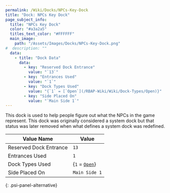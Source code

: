 ```yaml
---
permalink: /Wiki/Docks/NPCs-Key-Dock
title: "Dock: NPCs Key Dock"
page_subject_info:
  title: "NPCs Key Dock"
  color: "#a3a2a5"
  titles_text_color: "#FFFFFF"
  main_image:
    path: "/Assets/Images/Docks/NPCs-Key-Dock.png"
#  description: ""
  data:
    - title: "Dock Data"
      data:
        - key: "Reserved Dock Entrance"
          value: "`13`"
        - key: "Entrances Used"
          value: "`1`"
        - key: "Dock Types Used"
          value: "{`1` = [`Open`](/RBAP-Wiki/Wiki/Dock-Types/Open)}"
        - key: "Side Placed On"
          value: "`Main Side 1`"
---
```


This dock is used to help people figure out what the NPCs in the game represent. This dock was originally considered a system dock but that status was later removed when what defines a system dock was redefined.

| Value Name             | Value |
|-|-|
| Reserved Dock Entrance | `13` |
| Entrances Used         | `1` |
| Dock Types Used        | {`1` = [`Open`](/RBAP-Wiki/Wiki/Dock-Types/Open)} |
| Side Placed On         | `Main Side 1` |
{: .psi-panel-alternative}

<img class="dock-image" src="/RBAP-Wiki/Assets/Images/Docks/NPCs-Key-Dock.png" alt="">